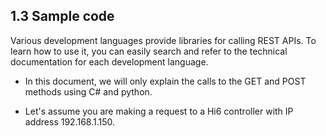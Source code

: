 ﻿## 1.3 Sample code

Various development languages provide libraries for calling REST APIs. To learn how to use it, you can easily search and refer to the technical documentation for each development language.

- In this document, we will only explain the calls to the GET and POST methods using C# and python.

- Let's assume you are making a request to a Hi6 controller with IP address 192.168.1.150.
